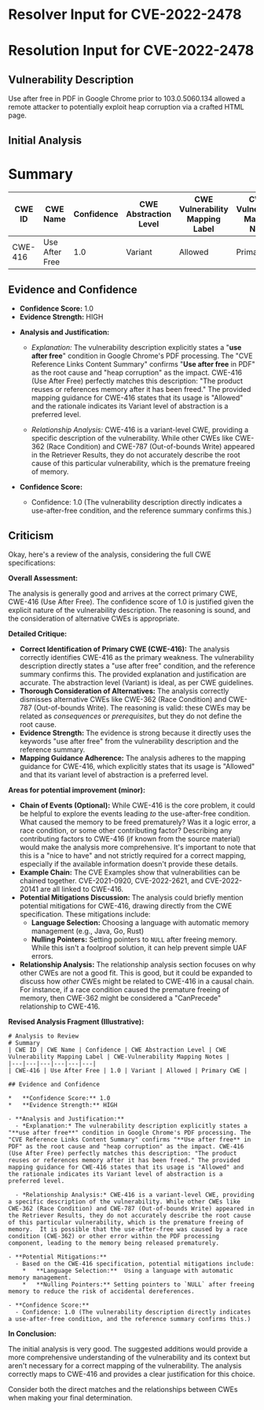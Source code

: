 # Resolver Input for CVE-2022-2478

# Resolution Input for CVE-2022-2478

## Vulnerability Description
Use after free in PDF in Google Chrome prior to 103.0.5060.134 allowed a remote attacker to potentially exploit heap corruption via a crafted HTML page.

## Initial Analysis
# Summary
| CWE ID | CWE Name | Confidence | CWE Abstraction Level | CWE Vulnerability Mapping Label | CWE-Vulnerability Mapping Notes |
|---|---|---|---|---|---|
| CWE-416 | Use After Free | 1.0 | Variant | Allowed | Primary CWE |

## Evidence and Confidence

*   **Confidence Score:** 1.0
*   **Evidence Strength:** HIGH

- **Analysis and Justification:**  
  - *Explanation:* The vulnerability description explicitly states a "**use after free**" condition in Google Chrome's PDF processing. The "CVE Reference Links Content Summary" confirms "**Use after free** in PDF" as the root cause and "heap corruption" as the impact. CWE-416 (Use After Free) perfectly matches this description: "The product reuses or references memory after it has been freed." The provided mapping guidance for CWE-416 states that its usage is "Allowed" and the rationale indicates its Variant level of abstraction is a preferred level.
  
  - *Relationship Analysis:* CWE-416 is a variant-level CWE, providing a specific description of the vulnerability. While other CWEs like CWE-362 (Race Condition) and CWE-787 (Out-of-bounds Write) appeared in the Retriever Results, they do not accurately describe the root cause of this particular vulnerability, which is the premature freeing of memory.

- **Confidence Score:**  
  - Confidence: 1.0 (The vulnerability description directly indicates a use-after-free condition, and the reference summary confirms this.)

## Criticism
Okay, here's a review of the analysis, considering the full CWE specifications:

**Overall Assessment:**

The analysis is generally good and arrives at the correct primary CWE, CWE-416 (Use After Free).  The confidence score of 1.0 is justified given the explicit nature of the vulnerability description. The reasoning is sound, and the consideration of alternative CWEs is appropriate.

**Detailed Critique:**

*   **Correct Identification of Primary CWE (CWE-416):** The analysis correctly identifies CWE-416 as the primary weakness. The vulnerability description directly states a "use after free" condition, and the reference summary confirms this. The provided explanation and justification are accurate. The abstraction level (Variant) is ideal, as per CWE guidelines.
*   **Thorough Consideration of Alternatives:** The analysis correctly dismisses alternative CWEs like CWE-362 (Race Condition) and CWE-787 (Out-of-bounds Write). The reasoning is valid: these CWEs may be related as *consequences* or *prerequisites*, but they do not define the root cause.
*   **Evidence Strength:** The evidence is strong because it directly uses the keywords "use after free" from the vulnerability description and the reference summary.
*   **Mapping Guidance Adherence:** The analysis adheres to the mapping guidance for CWE-416, which explicitly states that its usage is "Allowed" and that its variant level of abstraction is a preferred level.

**Areas for potential improvement (minor):**

*   **Chain of Events (Optional):** While CWE-416 is the core problem, it could be helpful to explore the events leading *to* the use-after-free condition. What caused the memory to be freed prematurely? Was it a logic error, a race condition, or some other contributing factor?  Describing any contributing factors to CWE-416 (if known from the source material) would make the analysis more comprehensive. It's important to note that this is a "nice to have" and not strictly required for a correct mapping, especially if the available information doesn't provide these details.
*  **Example Chain:** The CVE Examples show that vulnerabilities can be chained together. CVE-2021-0920, CVE-2022-2621, and CVE-2022-20141 are all linked to CWE-416.
*   **Potential Mitigations Discussion:**  The analysis could briefly mention potential mitigations for CWE-416, drawing directly from the CWE specification. These mitigations include:
    *   **Language Selection:** Choosing a language with automatic memory management (e.g., Java, Go, Rust)
    *   **Nulling Pointers:** Setting pointers to `NULL` after freeing memory.  While this isn't a foolproof solution, it can help prevent simple UAF errors.
*  **Relationship Analysis:** The relationship analysis section focuses on why other CWEs are not a good fit. This is good, but it could be expanded to discuss how *other* CWEs might be related to CWE-416 in a causal chain. For instance, if a race condition caused the premature freeing of memory, then CWE-362 might be considered a "CanPrecede" relationship to CWE-416.

**Revised Analysis Fragment (Illustrative):**

```
# Analysis to Review
# Summary
| CWE ID | CWE Name | Confidence | CWE Abstraction Level | CWE Vulnerability Mapping Label | CWE-Vulnerability Mapping Notes |
|---|---|---|---|---|---|
| CWE-416 | Use After Free | 1.0 | Variant | Allowed | Primary CWE |

## Evidence and Confidence

*   **Confidence Score:** 1.0
*   **Evidence Strength:** HIGH

- **Analysis and Justification:**  
  - *Explanation:* The vulnerability description explicitly states a "**use after free**" condition in Google Chrome's PDF processing. The "CVE Reference Links Content Summary" confirms "**Use after free** in PDF" as the root cause and "heap corruption" as the impact. CWE-416 (Use After Free) perfectly matches this description: "The product reuses or references memory after it has been freed." The provided mapping guidance for CWE-416 states that its usage is "Allowed" and the rationale indicates its Variant level of abstraction is a preferred level.
  
  - *Relationship Analysis:* CWE-416 is a variant-level CWE, providing a specific description of the vulnerability. While other CWEs like CWE-362 (Race Condition) and CWE-787 (Out-of-bounds Write) appeared in the Retriever Results, they do not accurately describe the root cause of this particular vulnerability, which is the premature freeing of memory.  It is possible that the use-after-free was caused by a race condition (CWE-362) or other error within the PDF processing component, leading to the memory being released prematurely.

- **Potential Mitigations:**
  - Based on the CWE-416 specification, potential mitigations include:
    *   **Language Selection:**  Using a language with automatic memory management.
    *   **Nulling Pointers:** Setting pointers to `NULL` after freeing memory to reduce the risk of accidental dereferences.

- **Confidence Score:**  
  - Confidence: 1.0 (The vulnerability description directly indicates a use-after-free condition, and the reference summary confirms this.)
```

**In Conclusion:**

The initial analysis is very good. The suggested additions would provide a more comprehensive understanding of the vulnerability and its context but aren't necessary for a correct mapping of the vulnerability. The analysis correctly maps to CWE-416 and provides a clear justification for this choice.

Consider both the direct matches and the relationships between CWEs
when making your final determination.
        